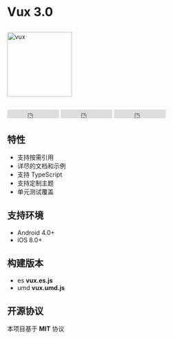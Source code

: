 # Vux 3.0

<div style="margin:30px 0;">
    <img src="http://localhost:3000/logo.svg" width="150" alt="vux">
</div>

<iframe src="https://ghbtns.com/github-btn.html?user=airyland&repo=vux&type=star&count=true" frameborder="0" scrolling="0" width="120px" height="20px"></iframe>

<iframe src="https://ghbtns.com/github-btn.html?user=airyland&repo=vux&type=watch&count=true&v=2" frameborder="0" scrolling="0" width="120px" height="20px"></iframe>

<iframe src="https://ghbtns.com/github-btn.html?user=airyland&repo=vux&type=fork&count=true" frameborder="0" scrolling="0" width="120px" height="20px"></iframe>

## 特性

* 支持按需引用
* 详尽的文档和示例
* 支持 TypeScript
* 支持定制主题
* 单元测试覆盖

## 支持环境

* Android 4.0+
* iOS 8.0+

## 构建版本

* es **vux.es.js**
* umd **vux.umd.js**

## 开源协议

本项目基于 **MIT** 协议